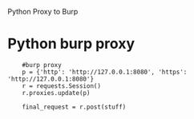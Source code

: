 Python Proxy to Burp

# Python burp proxy
```
    #burp proxy
    p = {'http': 'http://127.0.0.1:8080', 'https': 'http://127.0.0.1:8080'}
    r = requests.Session()
    r.proxies.update(p)

	final_request = r.post(stuff)
```

